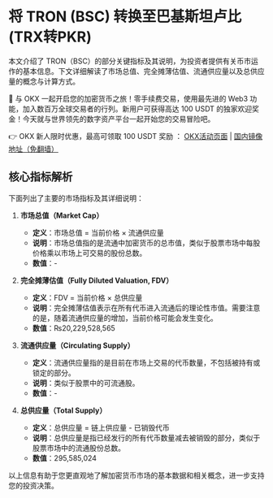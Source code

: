 # 将 TRON (BSC) 转换至巴基斯坦卢比 (TRX转PKR)

本文介绍了 TRON（BSC）的部分关键指标及其说明，为投资者提供有关币市运作的基本信息。下文详细解读了市场总值、完全摊薄估值、流通供应量以及总供应量的概念与计算方式。

🚀 与 OKX 一起开启您的加密货币之旅！零手续费交易，使用最先进的 Web3 功能，加入数百万全球交易者的行列。新用户可获得高达 100 USDT 的独家欢迎奖金！今天就与世界领先的数字资产平台一起开始您的交易冒险吧。

👉 OKX 新人限时优惠，最高可领取 100 USDT 奖励 ： [OKX活动页面](https://bit.ly/OKXe) | [国内镜像地址（免翻墙）](https://bit.ly/okX)

## 核心指标解析

下面列出了主要的市场指标及其详细说明：

1. **市场总值（Market Cap）**  
   - **定义**：市场总值 = 当前价格 × 流通供应量  
   - **说明**：市场总值指的是流通中加密货币的总市值，类似于股票市场中每股价格乘以市场上可交易的股份总数。  
   - **数值**：-  

2. **完全摊薄估值（Fully Diluted Valuation, FDV）**  
   - **定义**：FDV = 当前价格 × 总供应量  
   - **说明**：完全摊薄估值表示在所有代币进入流通后的理论性市值。需要注意的是，随着流通供应量的增加，当前价格可能会发生变化。  
   - **数值**：₨20,229,528,565  

3. **流通供应量（Circulating Supply）**  
   - **定义**：流通供应量指的是目前在市场上交易的代币数量，不包括被持有或锁定的部分。  
   - **说明**：类似于股票中的可流通股。  
   - **数值**：-  

4. **总供应量（Total Supply）**  
   - **定义**：总供应量 = 链上供应量 - 已销毁代币  
   - **说明**：总供应量是指已经发行的所有代币数量减去被销毁的部分，类似于股票市场中的流通股份总数。  
   - **数值**：295,585,024  

以上信息有助于您更直观地了解加密货币市场的基本数据和相关概念，进一步支持您的投资决策。
